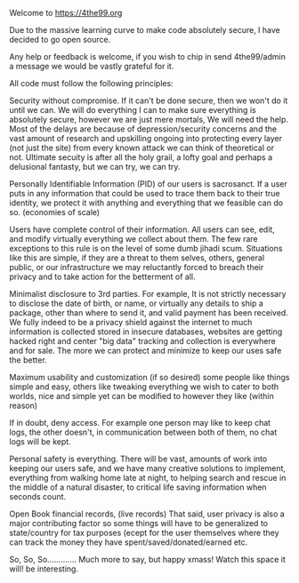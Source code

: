 Welcome to https://4the99.org

Due to the massive learning curve to make code absolutely secure, I have decided to go open source. 

Any help or feedback is welcome, if you wish to chip in send 4the99/admin a message we would be vastly grateful for it. 

All code must follow the following principles: 

Security without compromise. If it can't be done secure, then we won't do it until we can.
We will do everything I can to make sure everything is absolutely secure, however we are just mere mortals, We will need the help. Most of the delays are because of depression/security concerns and the vast amount of research and upskilling ongoing into protecting every layer (not just the site) from every known attack we can think of theoretical or not. Ultimate secuity is after all the holy grail, a lofty goal and perhaps a delusional fantasty, but we can try, we can try. 

Personally Identifiable Information (PID) of our users is sacrosanct.
If a user puts in any information that could be used to trace them back to their true identity, we protect it with anything and everything that we feasible can do so. (economies of scale) 

Users have complete control of their information. 
All users can see, edit, and modify virtually everything we collect about them. The few rare exceptions to this rule is on the level of some dumb jihadi scum. Situations like this are simple, if they are a threat to them selves, others, general public, or our infrastructure we may reluctantly forced to breach their privacy and to take action for the betterment of all. 

Minimalist disclosure to 3rd parties. 
For example, It is not strictly necessary to disclose the date of birth, or name, or virtually any details to ship a package, other than where to send it, and valid payment has been received. We fully indeed to be a privacy shield against the internet to much information is collected stored in insecure databases, websites are getting hacked right and center "big data" tracking and collection is everywhere and for sale. The more we can protect and minimize to keep our uses safe the better. 

Maximum usability and customization (if so desired) some people like things simple and easy, others like tweaking everything we wish to cater to both worlds, nice and simple yet can be modified to however they like (within reason) 

If in doubt, deny access. 
For example one person may like to keep chat logs, the other doesn't, in communication between both of them, no chat logs will be kept. 

Personal safety is everything. 
There will be vast, amounts of work into keeping our users safe, and we have many creative solutions to implement, everything from walking home late at night, to helping search and rescue in the middle of a natural disaster, to critical life saving information when seconds count. 

Open Book financial records, (live records) That said, user privacy is also a major contributing factor so some things will have to be generalized to state/country for tax purposes (ecept for the user themselves where they can track the money they have spent/saved/donated/earned etc.

So, So, So............. Much more to say, but happy xmass! Watch this space it will! be interesting. 
